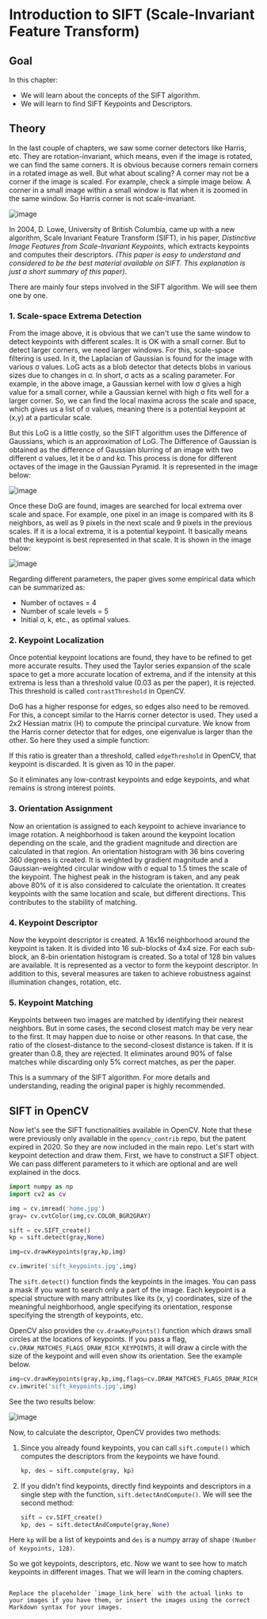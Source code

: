 # Introduction to SIFT (Scale-Invariant Feature Transform)

## Goal
In this chapter:

- We will learn about the concepts of the SIFT algorithm.
- We will learn to find SIFT Keypoints and Descriptors.

## Theory
In the last couple of chapters, we saw some corner detectors like Harris, etc. They are rotation-invariant, which means, even if the image is rotated, we can find the same corners. It is obvious because corners remain corners in a rotated image as well. But what about scaling? A corner may not be a corner if the image is scaled. For example, check a simple image below. A corner in a small image within a small window is flat when it is zoomed in the same window. So Harris corner is not scale-invariant.

![image](https://docs.opencv.org/4.x/sift_scale_invariant.jpg)

In 2004, D. Lowe, University of British Columbia, came up with a new algorithm, Scale Invariant Feature Transform (SIFT), in his paper, *Distinctive Image Features from Scale-Invariant Keypoints*, which extracts keypoints and computes their descriptors. *(This paper is easy to understand and considered to be the best material available on SIFT. This explanation is just a short summary of this paper)*.

There are mainly four steps involved in the SIFT algorithm. We will see them one by one.

### 1. Scale-space Extrema Detection
From the image above, it is obvious that we can't use the same window to detect keypoints with different scales. It is OK with a small corner. But to detect larger corners, we need larger windows. For this, scale-space filtering is used. In it, the Laplacian of Gaussian is found for the image with various σ values. LoG acts as a blob detector that detects blobs in various sizes due to changes in σ. In short, σ acts as a scaling parameter. For example, in the above image, a Gaussian kernel with low σ gives a high value for a small corner, while a Gaussian kernel with high σ fits well for a larger corner. So, we can find the local maxima across the scale and space, which gives us a list of σ values, meaning there is a potential keypoint at (x,y) at a particular scale.

But this LoG is a little costly, so the SIFT algorithm uses the Difference of Gaussians, which is an approximation of LoG. The Difference of Gaussian is obtained as the difference of Gaussian blurring of an image with two different σ values, let it be σ and kσ. This process is done for different octaves of the image in the Gaussian Pyramid. It is represented in the image below:

![image](https://docs.opencv.org/4.x/sift_dog.jpg)

Once these DoG are found, images are searched for local extrema over scale and space. For example, one pixel in an image is compared with its 8 neighbors, as well as 9 pixels in the next scale and 9 pixels in the previous scales. If it is a local extrema, it is a potential keypoint. It basically means that the keypoint is best represented in that scale. It is shown in the image below:

![image](https://docs.opencv.org/4.x/sift_local_extrema.jpg)

Regarding different parameters, the paper gives some empirical data which can be summarized as:
- Number of octaves = 4
- Number of scale levels = 5
- Initial σ, k, etc., as optimal values.

### 2. Keypoint Localization
Once potential keypoint locations are found, they have to be refined to get more accurate results. They used the Taylor series expansion of the scale space to get a more accurate location of extrema, and if the intensity at this extrema is less than a threshold value (0.03 as per the paper), it is rejected. This threshold is called `contrastThreshold` in OpenCV.

DoG has a higher response for edges, so edges also need to be removed. For this, a concept similar to the Harris corner detector is used. They used a 2x2 Hessian matrix (H) to compute the principal curvature. We know from the Harris corner detector that for edges, one eigenvalue is larger than the other. So here they used a simple function:

If this ratio is greater than a threshold, called `edgeThreshold` in OpenCV, that keypoint is discarded. It is given as 10 in the paper.

So it eliminates any low-contrast keypoints and edge keypoints, and what remains is strong interest points.

### 3. Orientation Assignment
Now an orientation is assigned to each keypoint to achieve invariance to image rotation. A neighborhood is taken around the keypoint location depending on the scale, and the gradient magnitude and direction are calculated in that region. An orientation histogram with 36 bins covering 360 degrees is created. It is weighted by gradient magnitude and a Gaussian-weighted circular window with σ equal to 1.5 times the scale of the keypoint. The highest peak in the histogram is taken, and any peak above 80% of it is also considered to calculate the orientation. It creates keypoints with the same location and scale, but different directions. This contributes to the stability of matching.

### 4. Keypoint Descriptor
Now the keypoint descriptor is created. A 16x16 neighborhood around the keypoint is taken. It is divided into 16 sub-blocks of 4x4 size. For each sub-block, an 8-bin orientation histogram is created. So a total of 128 bin values are available. It is represented as a vector to form the keypoint descriptor. In addition to this, several measures are taken to achieve robustness against illumination changes, rotation, etc.

### 5. Keypoint Matching
Keypoints between two images are matched by identifying their nearest neighbors. But in some cases, the second closest match may be very near to the first. It may happen due to noise or other reasons. In that case, the ratio of the closest-distance to the second-closest distance is taken. If it is greater than 0.8, they are rejected. It eliminates around 90% of false matches while discarding only 5% correct matches, as per the paper.

This is a summary of the SIFT algorithm. For more details and understanding, reading the original paper is highly recommended.

## SIFT in OpenCV
Now let's see the SIFT functionalities available in OpenCV. Note that these were previously only available in the `opencv_contrib` repo, but the patent expired in 2020. So they are now included in the main repo. Let's start with keypoint detection and draw them. First, we have to construct a SIFT object. We can pass different parameters to it which are optional and are well explained in the docs.

```python
import numpy as np
import cv2 as cv

img = cv.imread('home.jpg')
gray= cv.cvtColor(img,cv.COLOR_BGR2GRAY)

sift = cv.SIFT_create()
kp = sift.detect(gray,None)

img=cv.drawKeypoints(gray,kp,img)

cv.imwrite('sift_keypoints.jpg',img)
```

The `sift.detect()` function finds the keypoints in the images. You can pass a mask if you want to search only a part of the image. Each keypoint is a special structure with many attributes like its (x, y) coordinates, size of the meaningful neighborhood, angle specifying its orientation, response specifying the strength of keypoints, etc.

OpenCV also provides the `cv.drawKeyPoints()` function which draws small circles at the locations of keypoints. If you pass a flag, `cv.DRAW_MATCHES_FLAGS_DRAW_RICH_KEYPOINTS`, it will draw a circle with the size of the keypoint and will even show its orientation. See the example below.

```python
img=cv.drawKeypoints(gray,kp,img,flags=cv.DRAW_MATCHES_FLAGS_DRAW_RICH_KEYPOINTS)
cv.imwrite('sift_keypoints.jpg',img)
```

See the two results below:

![image](https://docs.opencv.org/4.x/sift_keypoints.jpg)

Now, to calculate the descriptor, OpenCV provides two methods:

1. Since you already found keypoints, you can call `sift.compute()` which computes the descriptors from the keypoints we have found.
   ```python
   kp, des = sift.compute(gray, kp)
   ```

2. If you didn't find keypoints, directly find keypoints and descriptors in a single step with the function, `sift.detectAndCompute()`.
   We will see the second method:

   ```python
   sift = cv.SIFT_create()
   kp, des = sift.detectAndCompute(gray,None)
   ```

Here `kp` will be a list of keypoints and `des` is a numpy array of shape `(Number of Keypoints, 128)`.

So we got keypoints, descriptors, etc. Now we want to see how to match keypoints in different images. That we will learn in the coming chapters.
```

Replace the placeholder `image_link_here` with the actual links to your images if you have them, or insert the images using the correct Markdown syntax for your images.
